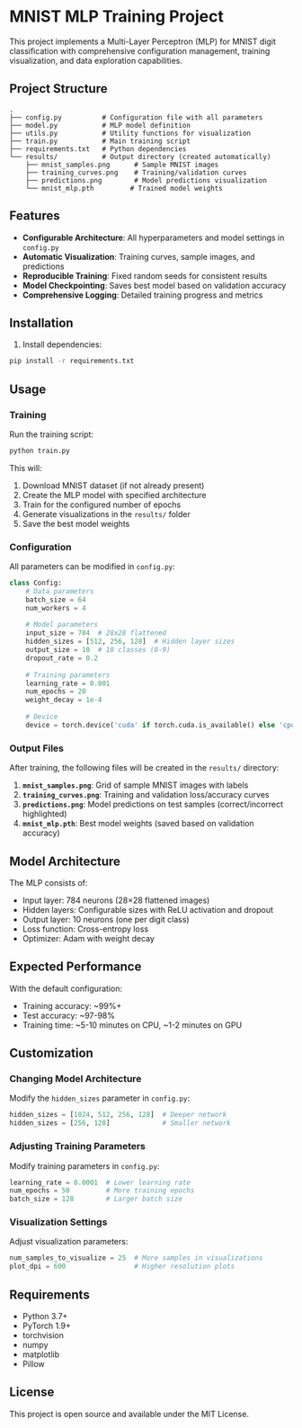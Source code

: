 # MNIST MLP Training Project

This project implements a Multi-Layer Perceptron (MLP) for MNIST digit classification with comprehensive configuration management, training visualization, and data exploration capabilities.

## Project Structure

```
.
├── config.py          # Configuration file with all parameters
├── model.py           # MLP model definition
├── utils.py           # Utility functions for visualization
├── train.py           # Main training script
├── requirements.txt   # Python dependencies
└── results/           # Output directory (created automatically)
    ├── mnist_samples.png      # Sample MNIST images
    ├── training_curves.png    # Training/validation curves
    ├── predictions.png        # Model predictions visualization
    └── mnist_mlp.pth         # Trained model weights
```

## Features

- **Configurable Architecture**: All hyperparameters and model settings in `config.py`
- **Automatic Visualization**: Training curves, sample images, and predictions
- **Reproducible Training**: Fixed random seeds for consistent results
- **Model Checkpointing**: Saves best model based on validation accuracy
- **Comprehensive Logging**: Detailed training progress and metrics

## Installation

1. Install dependencies:
```bash
pip install -r requirements.txt
```

## Usage

### Training

Run the training script:
```bash
python train.py
```

This will:
1. Download MNIST dataset (if not already present)
2. Create the MLP model with specified architecture
3. Train for the configured number of epochs
4. Generate visualizations in the `results/` folder
5. Save the best model weights

### Configuration

All parameters can be modified in `config.py`:

```python
class Config:
    # Data parameters
    batch_size = 64
    num_workers = 4
    
    # Model parameters
    input_size = 784  # 28x28 flattened
    hidden_sizes = [512, 256, 128]  # Hidden layer sizes
    output_size = 10  # 10 classes (0-9)
    dropout_rate = 0.2
    
    # Training parameters
    learning_rate = 0.001
    num_epochs = 20
    weight_decay = 1e-4
    
    # Device
    device = torch.device('cuda' if torch.cuda.is_available() else 'cpu')
```

### Output Files

After training, the following files will be created in the `results/` directory:

1. **`mnist_samples.png`**: Grid of sample MNIST images with labels
2. **`training_curves.png`**: Training and validation loss/accuracy curves
3. **`predictions.png`**: Model predictions on test samples (correct/incorrect highlighted)
4. **`mnist_mlp.pth`**: Best model weights (saved based on validation accuracy)

## Model Architecture

The MLP consists of:
- Input layer: 784 neurons (28×28 flattened images)
- Hidden layers: Configurable sizes with ReLU activation and dropout
- Output layer: 10 neurons (one per digit class)
- Loss function: Cross-entropy loss
- Optimizer: Adam with weight decay

## Expected Performance

With the default configuration:
- Training accuracy: ~99%+
- Test accuracy: ~97-98%
- Training time: ~5-10 minutes on CPU, ~1-2 minutes on GPU

## Customization

### Changing Model Architecture

Modify the `hidden_sizes` parameter in `config.py`:
```python
hidden_sizes = [1024, 512, 256, 128]  # Deeper network
hidden_sizes = [256, 128]             # Smaller network
```

### Adjusting Training Parameters

Modify training parameters in `config.py`:
```python
learning_rate = 0.0001  # Lower learning rate
num_epochs = 50         # More training epochs
batch_size = 128        # Larger batch size
```

### Visualization Settings

Adjust visualization parameters:
```python
num_samples_to_visualize = 25  # More samples in visualizations
plot_dpi = 600                 # Higher resolution plots
```

## Requirements

- Python 3.7+
- PyTorch 1.9+
- torchvision
- numpy
- matplotlib
- Pillow

## License

This project is open source and available under the MIT License.